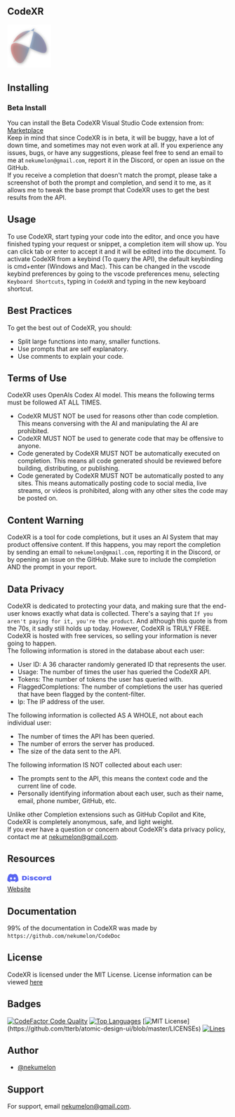 ## CodeXR
<img src='./assets/CodeXRLogo.png' width=100>

## Installing
### Beta Install
You can install the Beta CodeXR Visual Studio Code extension from: <a href='https://marketplace.visualstudio.com/items?itemName=nekumelon.codexr'>Marketplace</a> \
Keep in mind that since CodeXR is in beta, it will be buggy, have a lot of down time, and sometimes may not even work at all. If you experience any issues, bugs, or have any suggestions, please feel free to send an email to me at `nekumelon@gmail.com`, report it in the Discord, or open an issue on the GitHub. \
If you receive a completion that doesn't match the prompt, please take a screenshot of both the prompt and completion, and send it to me, as it allows me to tweak the base prompt that CodeXR uses to get the best results from the API.

## Usage
To use CodeXR, start typing your code into the editor, and once you have finished typing your request or snippet, a completion item will show up. You can click tab or enter to accept it and it will be edited into the document.
To activate CodeXR from a keybind (To query the API), the default keybinding is cmd+enter (Windows and Mac). This can be changed in the vscode keybind preferences by going to the vscode preferences menu, selecting `Keyboard Shortcuts`, typing in `CodeXR` and typing in the new keyboard shortcut.

## Best Practices
To get the best out of CodeXR, you should:
* Split large functions into many, smaller functions.
* Use prompts that are self explanatory.
* Use comments to explain your code.

## Terms of Use
CodeXR uses OpenAIs Codex AI model. This means the following terms must be followed AT ALL TIMES.
* CodeXR MUST NOT be used for reasons other than code completion. This means conversing with the AI and manipulating the AI are prohibited.
* CodeXR MUST NOT be used to generate code that may be offensive to anyone.
* Code generated by CodeXR MUST NOT be automatically executed on completion. This means all code generated should be reviewed before building, distributing, or publishing.
* Code generated by CodeXR MUST NOT be automatically posted to any sites. This means automatically posting code to social media, live streams, or videos is prohibited, along with any other sites the code may be posted on.

## Content Warning
CodeXR is a tool for code completions, but it uses an AI System that may product offensive content. If this happens, you may report the completion by sending an email to `nekumelon@gmail.com`, reporting it in the Discord, or by opening an issue on the GitHub. Make sure to include the completion AND the prompt in your report.

## Data Privacy
CodeXR is dedicated to protecting your data, and making sure that the end-user knows exactly what data is collected. There's a saying that `If you aren't paying for it, you're the product`. And although this quote is from the 70s, it sadly still holds up today. However, CodeXR is TRULY FREE. CodeXR is hosted with free services, so selling your information is never going to happen. \
The following information is stored in the database about each user:
* User ID: A 36 character randomly generated ID that represents the user.
* Usage: The number of times the user has queried the CodeXR API.
* Tokens: The number of tokens the user has queried with.
* FlaggedCompletions: The number of completions the user has queried that have been flagged by the content-filter.
* Ip: The IP address of the user.

The following information is collected AS A WHOLE, not about each individual user:
* The number of times the API has been queried.
* The number of errors the server has produced.
* The size of the data sent to the API.

The following information IS NOT collected about each user:
* The prompts sent to the API, this means the context code and the current line of code.
* Personally identifying information about each user, such as their name, email, phone number, GitHub, etc.

Unlike other Completion extensions such as GitHub Copilot and Kite, CodeXR is completely anonymous, safe, and light weight. \
If you ever have a question or concern about CodeXR's data privacy policy, contact me at nekumelon@gmail.com.

## Resources
<a href='https://discord.gg/GmTm4GtTPG'><img src='./assets/DiscordLogo.png' width=100></a> \
<a href='https://codexr-app.firebaseapp.com'>Website</a>

## Documentation
99% of the documentation in CodeXR was made by `https://github.com/nekumelon/CodeDoc`

## License
CodeXR is licensed under the MIT License. License information can be viewed [here](https://raw.githubusercontent.com/nekumelon/CodeXR/main/LICENSE)
## Badges
[![CodeFactor Code Quality](https://img.shields.io/codefactor/grade/github/nekumelon/CodeXR)](https://www.codefactor.io/repository/github/nekumelon/codexr)
[![Top Languages](https://img.shields.io/github/languages/top/nekumelon/CodeXR)](https://github.com/nekumelon/CodeXR)
[![MIT License](https://img.shields.io/apm/l/atomic-design-ui.svg?)](https://github.com/tterb/atomic-design-ui/blob/master/LICENSEs)
[![Lines](https://img.shields.io/tokei/lines/github/nekumelon/CodeXR)](https://github.com/nekumelon/CodeXR)

## Author
- [@nekumelon](https://www.github.com/nekumelon)

## Support
For support, email nekumelon@gmail.com.